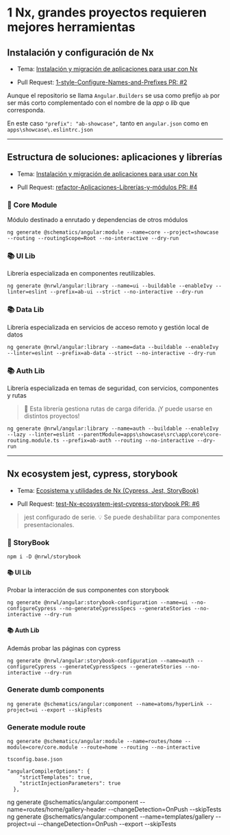 # 1 Nx, grandes proyectos requieren mejores herramientas

## Instalación y configuración de Nx
- Tema: [Instalación y migración de aplicaciones para usar con Nx](https://www.notion.so/albr/Angular-Escalable-ef905bb0b90846b2ac423ed35c276a6e#7c09b824b7694d46b71bf8e2fb97bfbf)

- Pull Request: [1-style-Configure-Names-and-Prefixes PR: #2](https://github.com/angularbuilders/angular.builders/pull/2)

Aunque el repositorio se llama `Angular.Builders` se usa como prefijo `ab` por ser más corto complementado con el nombre de la _app_ o _lib_ que corresponda.

En este caso `"prefix": "ab-showcase",` tanto en `angular.json` como en `apps\showcase\.eslintrc.json`

---

## Estructura de soluciones: aplicaciones y librerías

- Tema: [Instalación y migración de aplicaciones para usar con Nx](https://www.notion.so/albr/Angular-Escalable-ef905bb0b90846b2ac423ed35c276a6e#59b96283feaa4cf78e6f364b2a7d1b61)

- Pull Request: [refactor-Aplicaciones-Librerías-y-módulos PR: #4](https://github.com/angularbuilders/angular.builders/pull/4)

### 📘 Core Module

Módulo destinado a enrutado y dependencias de otros módulos

`ng generate @schematics/angular:module --name=core --project=showcase --routing --routingScope=Root --no-interactive --dry-run`

### 📚 UI Lib

Librería especializada en componentes reutilizables.

`ng generate @nrwl/angular:library --name=ui --buildable --enableIvy --linter=eslint --prefix=ab-ui --strict --no-interactive --dry-run`

### 📚 Data Lib

Librería especializada en servicios de acceso remoto y gestión local de datos

`ng generate @nrwl/angular:library --name=data --buildable --enableIvy --linter=eslint --prefix=ab-data --strict --no-interactive --dry-run`

### 📚 Auth Lib

Librería especializada en temas de seguridad, con servicios, componentes y rutas

> 🚨 Esta librería gestiona rutas de carga diferida. ¡Y puede usarse en distintos proyectos!

`ng generate @nrwl/angular:library --name=auth --buildable --enableIvy --lazy --linter=eslint --parentModule=apps\showcase\src\app\core\core-routing.module.ts --prefix=ab-auth --routing --no-interactive --dry-run`

---

## Nx ecosystem jest, cypress, storybook

- Tema: [Ecosistema y utilidades de Nx (Cypress, Jest, StoryBook)](https://www.notion.so/albr/Angular-Escalable-ef905bb0b90846b2ac423ed35c276a6e#79bae06e6976489992b18594daf62b62)

- Pull Request: [test-Nx-ecosystem-jest-cypress-storybook PR: #6](https://github.com/angularbuilders/angular.builders/pull/6)

> jest configurado de serie. 💡 Se puede deshabilitar para componentes presentacionales.

### 🐲 StoryBook
`npm i -D @nrwl/storybook`

#### 📚 UI Lib

Probar la interacción de sus componentes con storybook

`ng generate @nrwl/angular:storybook-configuration --name=ui --no-configureCypress --no-generateCypressSpecs --generateStories --no-interactive --dry-run`

#### 📚 Auth Lib

Además probar las páginas con cypress

`ng generate @nrwl/angular:storybook-configuration --name=auth --configureCypress --generateCypressSpecs --generateStories --no-interactive --dry-run`

### Generate dumb components
`ng generate @schematics/angular:component --name=atoms/hyperLink --project=ui --export --skipTests`

### Generate module route

`ng generate @schematics/angular:module --name=routes/home --module=core/core.module --route=home --routing --no-interactive`

`tsconfig.base.json`

```
"angularCompilerOptions": {
    "strictTemplates": true,
    "strictInjectionParameters": true
  },
```

ng generate @schematics/angular:component --name=routes/home/gallery-header --changeDetection=OnPush --skipTests
ng generate @schematics/angular:component --name=templates/gallery --project=ui --changeDetection=OnPush --export --skipTests
